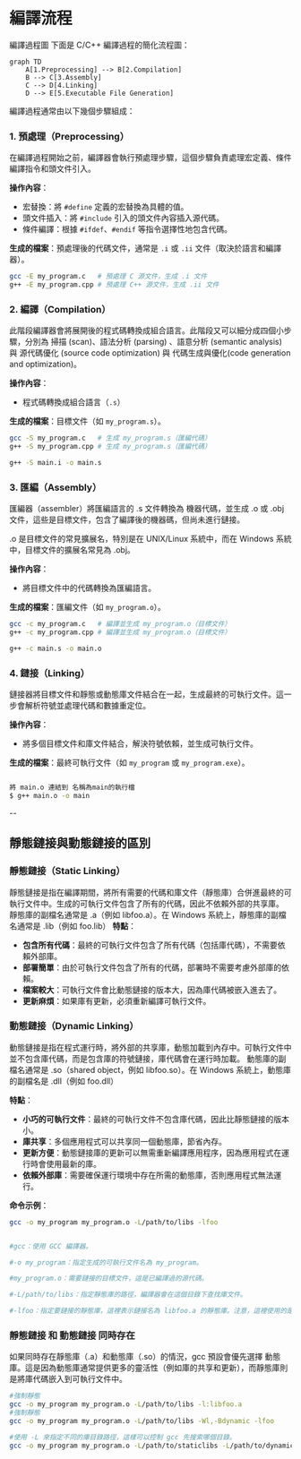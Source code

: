 # 編譯流程


編譯過程圖
下面是 C/C++ 編譯過程的簡化流程圖：

```mermaid
graph TD
    A[1.Preprocessing] --> B[2.Compilation]
    B --> C[3.Assembly]
    C --> D[4.Linking]
    D --> E[5.Executable File Generation]
```

編譯過程通常由以下幾個步驟組成：

### 1. **預處理（Preprocessing）**
在編譯過程開始之前，編譯器會執行預處理步驟，這個步驟負責處理宏定義、條件編譯指令和頭文件引入。

**操作內容**：
- 宏替換：將 `#define` 定義的宏替換為具體的值。
- 頭文件插入：將 `#include` 引入的頭文件內容插入源代碼。
- 條件編譯：根據 `#ifdef`、`#endif` 等指令選擇性地包含代碼。

**生成的檔案**：預處理後的代碼文件，通常是 `.i` 或 `.ii` 文件（取決於語言和編譯器）。

```bash
gcc -E my_program.c   # 預處理 C 源文件，生成 .i 文件
g++ -E my_program.cpp # 預處理 C++ 源文件，生成 .ii 文件
```

### 2. **編譯（Compilation）**

此階段編譯器會將展開後的程式碼轉換成組合語言。此階段又可以細分成四個小步驟，分別為 掃描 (scan)、語法分析 (parsing) 、語意分析 (semantic analysis) 與 源代碼優化 (source code optimization) 與 代碼生成與優化(code generation and optimization)。

**操作內容**：
- 程式碼轉換成組合語言（`.s`）

**生成的檔案**：目標文件（如 `my_program.s`）。

```bash
gcc -S my_program.c   # 生成 my_program.s（匯編代碼）
g++ -S my_program.cpp # 生成 my_program.s（匯編代碼）

g++ -S main.i -o main.s
```

### 3. **匯編（Assembly）**

匯編器（assembler）將匯編語言的 .s 文件轉換為 機器代碼，並生成 .o 或 .obj 文件，這些是目標文件，包含了編譯後的機器碼，但尚未進行鏈接。

.o 是目標文件的常見擴展名，特別是在 UNIX/Linux 系統中，而在 Windows 系統中，目標文件的擴展名常見為 .obj。


**操作內容**：
- 將目標文件中的代碼轉換為匯編語言。

**生成的檔案**：匯編文件（如 `my_program.o`）。

```bash
gcc -c my_program.c   # 編譯並生成 my_program.o（目標文件）
g++ -c my_program.cpp # 編譯並生成 my_program.o（目標文件）

g++ -c main.s -o main.o
```


### 4. **鏈接（Linking）**
鏈接器將目標文件和靜態或動態庫文件結合在一起，生成最終的可執行文件。這一步會解析符號並處理代碼和數據重定位。

**操作內容**：
- 將多個目標文件和庫文件結合，解決符號依賴，並生成可執行文件。

**生成的檔案**：最終可執行文件（如 `my_program` 或 `my_program.exe`）。

```bash

將 main.o 連結到 名稱為main的執行檔
$ g++ main.o -o main
```



--

## 靜態鏈接與動態鏈接的區別

### **靜態鏈接（Static Linking）**
靜態鏈接是指在編譯期間，將所有需要的代碼和庫文件（靜態庫）合併進最終的可執行文件中。生成的可執行文件包含了所有的代碼，因此不依賴外部的共享庫。
靜態庫的副檔名通常是 .a（例如 libfoo.a）。在 Windows 系統上，靜態庫的副檔名通常是 .lib（例如 foo.lib）
**特點**：
- **包含所有代碼**：最終的可執行文件包含了所有代碼（包括庫代碼），不需要依賴外部庫。
- **部署簡單**：由於可執行文件包含了所有的代碼，部署時不需要考慮外部庫的依賴。
- **檔案較大**：可執行文件會比動態鏈接的版本大，因為庫代碼被嵌入進去了。
- **更新麻煩**：如果庫有更新，必須重新編譯可執行文件。


### **動態鏈接（Dynamic Linking）**
動態鏈接是指在程式運行時，將外部的共享庫，動態加載到內存中。可執行文件中並不包含庫代碼，而是包含庫的符號鏈接，庫代碼會在運行時加載。
動態庫的副檔名通常是 .so（shared object，例如 libfoo.so）。在 Windows 系統上，動態庫的副檔名是 .dll（例如 foo.dll）

**特點**：
- **小巧的可執行文件**：最終的可執行文件不包含庫代碼，因此比靜態鏈接的版本小。
- **庫共享**：多個應用程式可以共享同一個動態庫，節省內存。
- **更新方便**：動態鏈接庫的更新可以無需重新編譯應用程序，因為應用程式在運行時會使用最新的庫。
- **依賴外部庫**：需要確保運行環境中存在所需的動態庫，否則應用程式無法運行。

**命令示例**：
```bash
gcc -o my_program my_program.o -L/path/to/libs -lfoo 


#gcc：使用 GCC 編譯器。

#-o my_program：指定生成的可執行文件名為 my_program。

#my_program.o：需要鏈接的目標文件，這是已編譯過的源代碼。

#-L/path/to/libs：指定靜態庫的路徑，編譯器會在這個目錄下查找庫文件。

#-lfoo：指定要鏈接的靜態庫，這裡表示鏈接名為 libfoo.a 的靜態庫。注意，這裡使用的是庫名（foo），而不是文件名（libfoo.a）。GCC 會自動在庫名之前加上 lib，並在庫名後加上 .a（在 UNIX/Linux 上）。
```

### 靜態鏈接 和 動態鏈接 同時存在

如果同時存在靜態庫（.a）和動態庫（.so）的情況，gcc 預設會優先選擇 動態庫。這是因為動態庫通常提供更多的靈活性（例如庫的共享和更新），而靜態庫則是將庫代碼嵌入到可執行文件中。

```bash
#強制靜態
gcc -o my_program my_program.o -L/path/to/libs -l:libfoo.a
#強制靜態
gcc -o my_program my_program.o -L/path/to/libs -Wl,-Bdynamic -lfoo

#使用 -L 來指定不同的庫目錄路徑，這樣可以控制 gcc 先搜索哪個目錄。
gcc -o my_program my_program.o -L/path/to/staticlibs -L/path/to/dynamiclibs -lfoo

```
